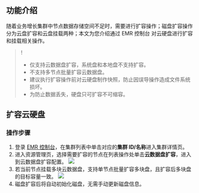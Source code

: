 ## 功能介绍
随着业务增长集群中节点数据存储空间不足时，需要进行扩容操作；磁盘扩容操作分为云盘扩容和云盘挂载两种；本文为您介绍通过 EMR 控制台 对云硬盘进行扩容和挂载相关操作。
>! 
>- 仅支持云数据盘扩容，系统盘和本地盘不支持扩容。
>- 不支持多节点批量扩容云数据盘。
>- 建议执行扩容操作前对云硬盘制作快照，防止因误导操作造成文件系统损坏。
>- 为防止数据丢失，硬盘只可扩容不可缩容。

## 扩容云硬盘
### 操作步骤
1. 登录 [EMR 控制台](https://console.cloud.tencent.com/emr)，在集群列表中单击对应的**集群 ID/名称**进入集群详情页。
2.	进入资源管理页，选择需要扩容的节点在列表操作处单击**云数据盘扩容**，进入到云数据盘扩容配置。
![](https://qcloudimg.tencent-cloud.cn/raw/a415944487cf24f24433801546ab22b8.png)
3.	若当前节点挂载多块云数据盘，支持单节点批量扩容多块盘，且扩容后多块盘的目标容量一致。
![](https://qcloudimg.tencent-cloud.cn/raw/2559bd3bf2269cffe3137a005553ea13.png)
4.	磁盘扩容后将自动初始化磁盘，无需手动更新磁盘信息。

